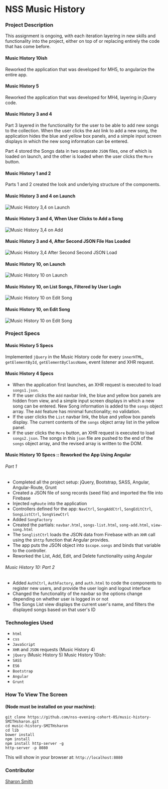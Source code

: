 # NSS Music History

### Project Description 
This assignment is ongoing, with each iteration layering in new skills and functionality into the project, either on top of or replacing entirely the code that has come before. 

#### Music History 10ish
Reworked the application that was developed for MH5, to angularize the entire app.   

#### Music History 5 
Reworked the application that was developed for MH4, layering in jQuery code. 

#### Music History 3 and 4 
Part 3 layered in the functionality for the user to be able to add new songs to the collection. When the user clicks the `Add` link to add a new song, the application hides the blue and yellow box panels, and a simple input screen displays in which the new song information can be entered. 

Part 4 stored the Songs data in two separate `JSON` files, one of which is loaded on launch, and the other is loaded when the user clicks the `More` button. 

#### Music History 1 and 2 
Parts 1 and 2 created the look and underlying structure of the components. 


#### Music History 3 and 4 on Launch
![Music History 3,4 on Launch](https://raw.githubusercontent.com/nss-evening-cohort-05/music-history-SMITHsharon/screens/screens/Music%20History%204%20on%20Launch.png)


#### Music History 3 and 4, When User Clicks to Add a Song
![Music History 3,4 on Add](https://raw.githubusercontent.com/nss-evening-cohort-05/music-history-SMITHsharon/screens/screens/Music%20History%203%20on%20Add.png)


#### Music History 3 and 4, After Second JSON File Has Loaded
![Music History 3,4 After Second Second JSON Load](https://raw.githubusercontent.com/nss-evening-cohort-05/music-history-SMITHsharon/screens/screens/Music%20History%204%20on%20Loading%20Second%20JSON.png)


#### Music History 10, on Launch
![Music History 10 on Launch](https://raw.githubusercontent.com/nss-evening-cohort-05/music-history-SMITHsharon/auth/screens/Music%20History%2010%20on%20Launch%20Login.png)


#### Music History 10, on List Songs, Filtered by User LogIn
![Music History 10 on Edit Song](https://raw.githubusercontent.com/nss-evening-cohort-05/music-history-SMITHsharon/auth/screens/Music%20History%2010%20on%20List%20Songs%20%3A%20Filtered.png)


#### Music History 10, on Edit Song
![Music History 10 on Edit Song](https://raw.githubusercontent.com/nss-evening-cohort-05/music-history-SMITHsharon/auth/screens/Music%20History%2010%20on%20Edit%20Song.png)


### Project Specs
#### Music History 5 Specs
Implemented `jQuery` in the Music History code for every `innerHTML`, `getElementById`, `getElementByClassName`, event listener and XHR request.

#### Music History 4 Specs
- When the application first launches, an XHR request is executed to load `songs1.json`.
- If the user clicks the `Add` navbar link, the blue and yellow box panels are hidden from view, and a simple input screen displays in which a new song can be entered. New Song information is added to the `songs` object array. The `Add` feature has minimal functionality; no validation. 
- If the user clicks the `List` navbar link, the blue and yellow box panels display. The current contents of the `songs` object array list in the yellow panel. 
- If the user clicks the `More` button, an XHR request is executed to load `songs2.json`. The songs in this `json` file are pushed to the end of the `songs` object array, and the revised array is written to the DOM. 

#### Music History 10 Specs :: Reworked the App Using Angular
###### Part 1
- Completed all the project setup: jQuery, Bootstrap, SASS, Angular, Angular-Route, Grunt
- Created a JSON file of song records (seed file) and imported the file into Firebase 
- Injected `ngRoute` into the application
- Controllers defined for the app: `NavCtrl`, `SongAddCtrl`, `SongEditCtrl`, `SongListCtrl`, `SongViewCtrl`
- Added `SongFactory`
- Created the partials: `navbar.html`, `songs-list.html`, `song-add.html`, `view-song.html`
- The `SonglistCtrl` loads the JSON data from Firebase with an `XHR` call using the `$http` function that Angular provides.
- The app puts the JSON object into `$scope.songs` and binds that variable to the controller.
- Reworked the List, Add, Edit, and Delete functionality using Angular


###### Music History 10: Part 2
- Added `AuthCtrl`, `AuthFactory`, and `auth.html` to code the components to register new users, and provide the user login and logout interface
- Changed the functionality of the navbar so the options change depending on whether user is logged in or not
- The Songs List view displays the current user's name, and filters the displayed songs based on that user's ID


### Technologies Used
- `html`
- `css`
- `JavaScript`
- `XHR` and `JSON` requests (Music History 4)
- `jQuery` (Music History 5)
Music History 10ish:
- `SASS` 
- `ES6`
- `Bootstrap`
- `Angular`
- `Grunt`


### How To View The Screen 
#### (Node must be installed on your machine):
```
git clone https://github.com/nss-evening-cohort-05/music-history-SMITHsharon.git
cd music-history-SMITHsharon
cd lib
bower install
npm install
npm install http-server -g
http-server -p 8080
```

This will show in your browser at: `http://localhost:8080`

### Contributor
[Sharon Smith](https://github.com/SMITHsharon)

